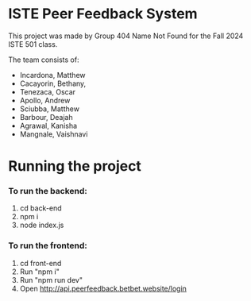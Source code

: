 # ISTE Peer Feedback System

This project was made by Group 404 Name Not Found for the Fall 2024 ISTE 501 class. 

The team consists of:
- Incardona, Matthew
- Cacayorin, Bethany,
- Tenezaca, Oscar
- Apollo, Andrew
- Sciubba, Matthew
- Barbour, Deajah
- Agrawal, Kanisha
- Mangnale, Vaishnavi


# Running the project

### To run the backend:
1) cd back-end
2) npm i
3) node index.js

### To run the frontend:
1) cd front-end
2) Run "npm i"
3) Run "npm run dev"
3) Open http://api.peerfeedback.betbet.website/login
